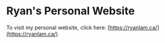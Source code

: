 # Ryan's Personal Website

To visit my personal website, click here: [https://ryanlam.ca/](https://ryanlam.ca/)
